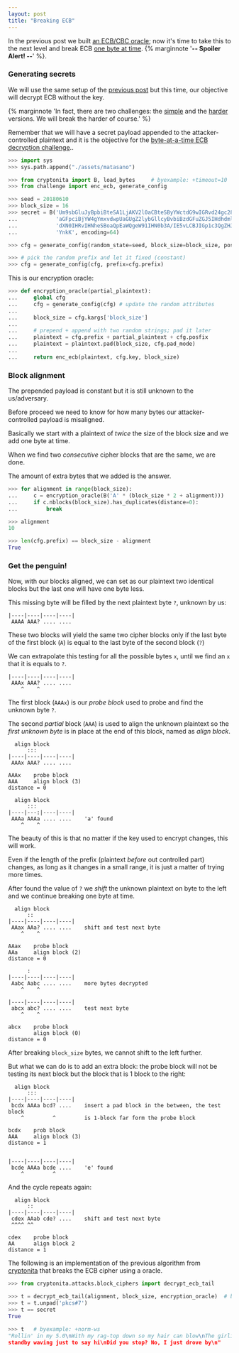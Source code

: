 ```yaml
---
layout: post
title: "Breaking ECB"
---
```


In the previous post we built
[an ECB/CBC oracle](/book-of-gehn/articles/2018/06/09/ECB-CBC-Oracle.html);
now it's time to take this to the next level and
break ECB [one byte at time](https://cryptopals.com/sets/2/challenges/14).
{% marginnote '**-- Spoiler Alert! --**' %}.<!--more-->


### Generating secrets

We will use the same setup of the
[previous post](/book-of-gehn/articles/2018/06/09/ECB-CBC-Oracle.html)
but this time, our objective will decrypt ECB without the key.

{% marginnote
'In fact, there are two challenges: the
[simple](https://cryptopals.com/sets/2/challenges/12)
and the
[harder](https://cryptopals.com/sets/2/challenges/14)
versions. We will break the harder of course.' %}

Remember that we will have a secret payload appended to the attacker-controlled plaintext
and it is the objective for the
[byte-at-a-time ECB decryption challenge](https://cryptopals.com/sets/2/challenges/14)..

```python
>>> import sys
>>> sys.path.append("./assets/matasano")

>>> from cryptonita import B, load_bytes     # byexample: +timeout=10
>>> from challenge import enc_ecb, generate_config

>>> seed = 20180610
>>> block_size = 16
>>> secret = B('Um9sbGluJyBpbiBteSA1LjAKV2l0aCBteSByYWctdG9wIGRvd24gc28gbXkg' +
...            'aGFpciBjYW4gYmxvdwpUaGUgZ2lybGllcyBvbiBzdGFuZGJ5IHdhdmluZyBq' +
...            'dXN0IHRvIHNheSBoaQpEaWQgeW91IHN0b3A/IE5vLCBJIGp1c3QgZHJvdmUg' +
...            'YnkK', encoding=64)

>>> cfg = generate_config(random_state=seed, block_size=block_size, posfix=secret)

>>> # pick the random prefix and let it fixed (constant)
>>> cfg = generate_config(cfg, prefix=cfg.prefix)
```

This is our encryption oracle:

```python
>>> def encryption_oracle(partial_plaintext):
...     global cfg
...     cfg = generate_config(cfg) # update the random attributes
...
...     block_size = cfg.kargs['block_size']
...
...     # prepend + append with two random strings; pad it later
...     plaintext = cfg.prefix + partial_plaintext + cfg.posfix
...     plaintext = plaintext.pad(block_size, cfg.pad_mode)
...
...     return enc_ecb(plaintext, cfg.key, block_size)
```

### Block alignment

The prepended payload is constant but it is still unknown to the
us/adversary.

Before proceed we need to know for how many bytes our attacker-controlled
payload is misaligned.

Basically we start with a plaintext of *twice* the size of the block size
and we add one byte at time.

When we find two *consecutive* cipher blocks that are the same, we are done.

The amount of extra bytes that we added is the answer.

```python
>>> for alignment in range(block_size):
...     c = encryption_oracle(B('A' * (block_size * 2 + alignment)))
...     if c.nblocks(block_size).has_duplicates(distance=0):
...         break

>>> alignment
10

>>> len(cfg.prefix) == block_size - alignment
True
```

### Get the penguin!

Now, with our blocks aligned, we can set as our plaintext two identical blocks
but the last one will have one byte less.

This missing byte will be filled by the next plaintext byte ``?``, unknown by us:

```
|----|----|----|----|
 AAAA AAA? .... ....
```

These two blocks will yield the same two cipher blocks only if the last byte
of the first block (``A``) is equal to the last byte of the second block (``?``)

We can extrapolate this testing for all the possible bytes ``x``, until we find
an ``x`` that it is equals to ``?``.

```
|----|----|----|----|
 AAAx AAA? .... ....
    ^    ^
```

The first block (``AAAx``) is our *probe block* used to probe and find the
unknown byte ``?``.

The second *partial* block (``AAA``) is used to align the unknown plaintext
so the *first unknown byte* is in place at the end of this block, named
as *align block*.

```
  align block
      :::
|----|----|----|----|
 AAAx AAA? .... ....

AAAx    probe block
AAA     align block (3)
distance = 0

  align block
      :::
|----|---:|----|----|
 AAAa AAAa .... ....    'a' found
    ^    ^
```

The beauty of this is that no matter if the key used to encrypt changes,
this will work.

Even if the length of the prefix (plaintext *before* out controlled part)
changes, as long as it changes in a small range, it is just a matter of
trying more times.

After found the value of ``?`` we *shift* the unknown plaintext on byte to
the left and we continue breaking one byte at time.

```
  align block
      ::
|----|----|----|----|
 AAax AAa? .... ....    shift and test next byte
    ^    ^

AAax    probe block
AAa     align block (2)
distance = 0

      :
|----|----|----|----|
 Aabc Aabc .... ....    more bytes decrypted
    ^    ^

|----|----|----|----|
 abcx abc? .... ....    test next byte
    ^    ^

abcx    probe block
        align block (0)
distance = 0
```

After breaking ``block_size`` bytes, we cannot shift to the left further.

But what we can do is to add an extra block: the probe block will not
be testing its next block but the block that is 1 block to the right:

```
  align block
      :::
|----|----|----|----|
 bcdx AAAa bcd? ....    insert a pad block in the between, the test block
    ^         ^         is 1-block far form the probe block

bcdx    prob block
AAA     align block (3)
distance = 1


|----|----|----|----|
 bcde AAAa bcde ....    'e' found
    ^         ^
```

And the cycle repeats again:

```
  align block
      ::
|----|----|----|----|
 cdex AAab cde? ....    shift and test next byte
 ^^^^ ^^

cdex    probe block
AA      align block 2
distance = 1
```

The following is an implementation of the previous algorithm from
[cryptonita](https://pypi.org/project/cryptonita/)
that breaks the ECB cipher using a oracle.

```python
>>> from cryptonita.attacks.block_ciphers import decrypt_ecb_tail

>>> t = decrypt_ecb_tail(alignment, block_size, encryption_oracle)  # byexample: +timeout 10
>>> t = t.unpad('pkcs#7')
>>> t == secret
True

>>> t   # byexample: +norm-ws
"Rollin' in my 5.0\nWith my rag-top down so my hair can blow\nThe girlies on
standby waving just to say hi\nDid you stop? No, I just drove by\n"
```

